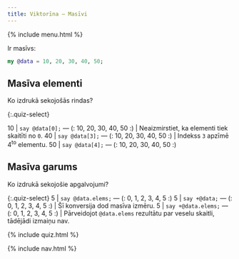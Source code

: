 ```yaml
---
title: Viktorīna — Masīvi
---
```


{% include menu.html %}

Ir masīvs:

```raku
my @data = 10, 20, 30, 40, 50;
```

## Masīva elementi

Ko izdrukā sekojošās rindas?

{:.quiz-select}

10 | `say @data[0];` — (: 10, 20, 30, 40, 50 :) | Neaizmirstiet, ka elementi tiek skaitīti no `0`.
40 | `say @data[3];` — (: 10, 20, 30, 40, 50 :) | Indekss `3` apzīmē 4<sup>to</sup> elementu.
50 | `say @data[4];` — (: 10, 20, 30, 40, 50 :)

## Masīva garums

Ko izdrukā sekojošie apgalvojumi?

{:.quiz-select}
5 | `say @data.elems;` — (: 0, 1, 2, 3, 4, 5 :)
5 | `say +@data;` — (: 0, 1, 2, 3, 4, 5 :) | Šī konversija dod masīva izmēru.
5 | `say +@data.elems;` — (: 0, 1, 2, 3, 4, 5 :) | Pārveidojot `@data.elems` rezultātu par veselu skaitli, tādējādi izmaiņu nav.


{% include quiz.html %}

{% include nav.html %}